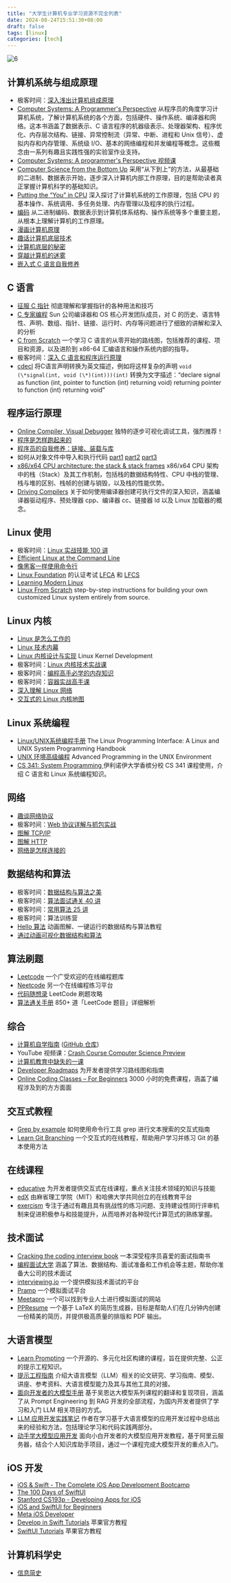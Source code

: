 ```yaml
---
title: "大学生计算机专业学习资源不完全列表"
date: 2024-08-24T15:51:30+08:00
draft: false
tags: [linux]
categories: [tech]
---
```


![6](https://cdn.mahaoliang.tech/2024/202408241600736.webp)

## 计算机系统与组成原理

* 极客时间：[深入浅出计算机组成原理](https://time.geekbang.org/column/intro/100026001)
* [Computer Systems: A Programmer's Perspective](http://csapp.cs.cmu.edu/3e/home.html) 从程序员的角度学习计算机系统，了解计算机系统的各个方面，包括硬件、操作系统、编译器和网络。这本书涵盖了数据表示、C 语言程序的机器级表示、处理器架构、程序优化、内存层次结构、链接、异常控制流（异常、中断、进程和 Unix 信号）、虚拟内存和内存管理、系统级 I/O、基本的网络编程和并发编程等概念。这些概念由一系列有趣且实践性强的实验室作业支持。
* [Computer Systems: A programmer's Perspective 视频课](https://www.youtube.com/playlist?list=PLyboo2CCDSWnhzzzzDQ3OBPrRiIjl-aIE)
* [Computer Science from the Bottom Up](https://bottomupcs.com/index.html) 采用“从下到上”的方法，从最基础的二进制、数据表示开始，逐步深入计算机内部工作原理，目的是帮助读者真正掌握计算机科学的基础知识。
* [Putting the “You” in CPU](https://cpu.land/)  深入探讨了计算机系统的工作原理，包括 CPU 的基本操作、系统调用、多任务处理、内存管理以及程序的执行过程。
* [编码](https://book.douban.com/subject/4822685/)  从二进制编码、数据表示到计算机体系结构、操作系统等多个重要主题，从根本上理解计算机的工作原理。
* [漫画计算机原理](https://book.douban.com/subject/35658408/)
* [趣话计算机底层技术](https://book.douban.com/subject/36428782/)
* [计算机底层的秘密](https://book.douban.com/subject/36370606/)
* [穿越计算机的迷雾](https://book.douban.com/subject/30198087/)
* [嵌入式 C 语言自我修养](https://book.douban.com/subject/35446929/)

## C 语言

* [征服 C 指针](https://book.douban.com/subject/35384099/) 彻底理解和掌握指针的各种用法和技巧
* [C 专家编程](https://book.douban.com/subject/35218533/) Sun 公司编译器和 OS 核心开发团队成员，对 C 的历史、语言特性、声明、数组、指针、链接、运行时、内存等问题进行了细致的讲解和深入的分析
* [C from Scratch](https://github.com/theokwebb/C-from-Scratch) 一个学习 C 语言的从零开始的路线图，包括推荐的课程、项目和资源，以及进阶到 x86-64 汇编语言和操作系统内部的指导。
* 极客时间：[深入 C 语言和程序运行原理](https://time.geekbang.org/column/intro/100100701)
* [cdecl](https://cdecl.org/) 将C语言声明转换为英文描述，例如将这样复杂的声明 `void (\*signal(int, void (\*)(int)))(int)` 转换为文字描述：“declare signal as function (int, pointer to function (int) returning void) returning pointer to function (int) returning void”

## 程序运行原理

*  [Online Compiler, Visual Debugger](https://pythontutor.com/) 独特的逐步可视化调试工具，强烈推荐！
* [程序是怎样跑起来的](https://book.douban.com/subject/26365491/)
* [程序员的自我修养：链接、装载与库](https://book.douban.com/subject/3652388/)
* 如何从对象文件中导入和执行代码  [part1](https://blog.cloudflare.com/how-to-execute-an-object-file-part-1/) [part2](https://blog.cloudflare.com/how-to-execute-an-object-file-part-2/) [part3](https://blog.cloudflare.com/how-to-execute-an-object-file-part-3/)
* [x86/x64 CPU architecture: the stack & stack frames](https://yuriygeorgiev.com/2024/02/19/x86-64-cpu-architecture-the-stack/)  x86/x64 CPU 架构中的栈（Stack）及其工作机制，包括栈的数据结构特性、CPU 中栈的管理、栈与堆的区别、栈帧的创建与销毁，以及栈的性能优势。
* [Driving Compilers](https://fabiensanglard.net/dc/) 关于如何使用编译器创建可执行文件的深入知识，涵盖编译器驱动程序、预处理器 cpp、编译器 cc、链接器 ld 以及 Linux 加载器的概念。

## Linux 使用

* 极客时间：[Linux 实战技能 100 讲](https://time.geekbang.org/course/intro/100029601)
* [Efficient Linux at the Command Line](https://www.oreilly.com/library/view/efficient-linux-at/9781098113391/)
* [像黑客一样使用命令行](https://selfhostedserver.com/usingcli)
* [Linux Foundation](https://www.linuxfoundation.org/) 的认证考试 [LFCA](https://training.linuxfoundation.org/certification/certified-it-associate/#) 和 [LFCS](https://training.linuxfoundation.org/certification/linux-foundation-certified-sysadmin-lfcs/#)
* [Learning Modern Linux](https://www.oreilly.com/library/view/learning-modern-linux/9781098108939/)
* [Linux From Scratch](https://www.linuxfromscratch.org/lfs/) step-by-step instructions for building your own customized Linux system entirely from source.

## Linux 内核

* [Linux 是怎么工作的](https://book.douban.com/subject/35768243/)
* [Linux 技术内幕](https://book.douban.com/subject/26931513/)
* [Linux 内核设计与实现](https://book.douban.com/subject/6097773/) Linux Kernel Development
* 极客时间：[Linux 内核技术实战课](https://time.geekbang.org/column/intro/100058001)
* 极客时间：[编程高手必学的内存知识](https://time.geekbang.org/column/intro/100094901)
* 极客时间：[容器实战高手课](https://time.geekbang.org/column/intro/100063801)
* [深入理解 Linux 网络](https://book.douban.com/subject/35922722/)
* [交互式的 Linux 内核地图](https://makelinux.github.io/kernel/map/)

## Linux 系统编程

* [Linux/UNIX系统编程手册](https://book.douban.com/subject/25809330/) The Linux Programming Interface: A Linux and UNIX System Programming Handbook
* [UNIX 环境高级编程](https://book.douban.com/subject/25900403/) Advanced Programming in the UNIX Environment
* [CS 341: System Programming ](https://github.com/illinois-cs241/coursebook) 伊利诺伊大学香槟分校 CS 341 课程使用，介绍 C 语言和 Linux 系统编程知识。

## 网络

* [趣谈网络协议](https://book.douban.com/subject/35013753/)
* 极客时间：[Web 协议详解与抓包实战](https://time.geekbang.org/course/intro/100026801)
* [图解 TCP/IP](https://book.douban.com/subject/24737674/)
* [图解 HTTP](https://book.douban.com/subject/25863515/)
* [网络是怎样连接的](https://book.douban.com/subject/26941639/)

## 数据结构和算法

* 极客时间：[数据结构与算法之美](https://time.geekbang.org/column/intro/100017301)
* 极客时间：[算法面试通关 40 讲](https://time.geekbang.org/course/intro/100019701)
* 极客时间：[常用算法 25 讲](https://time.geekbang.org/opencourse/intro/100057601)
* 极客时间：算法训练营
* [Hello 算法](https://github.com/krahets/hello-algo) 动画图解、一键运行的数据结构与算法教程
* [通过动画可视化数据结构和算法](https://visualgo.net/zh)

## 算法刷题

* [Leetcode](https://leetcode.com/) 一个广受欢迎的在线编程题库
* [Neetcode](https://neetcode.io/) 另一个在线编程练习平台
* [代码随想录](https://github.com/youngyangyang04/leetcode-master) LeetCode 刷题攻略
* [算法通关手册](https://github.com/itcharge/LeetCode-Py) 850+ 道「LeetCode 题目」详细解析

## 综合

* [计算机自学指南](https://csdiy.wiki/) ([GitHub 仓库](https://github.com/PKUFlyingPig/cs-self-learning))
* YouTube 视频课：[Crash Course Computer Science Preview](https://www.youtube.com/watch?v=tpIctyqH29Q&list=PL8dPuuaLjXtNlUrzyH5r6jN9ulIgZBpdo)
* [计算机教育中缺失的一课](https://missing-semester-cn.github.io/)
* [Developer Roadmaps](https://roadmap.sh/) 为开发者提供学习路线图和指南
* [Online Coding Classes – For Beginners](https://www.freecodecamp.org/news/online-coding-classes-for-beginners-2022-guide/)  3000 小时的免费课程，涵盖了编程涉及到的方方面面

## 交互式教程

* [Grep by example](https://antonz.org/grep-by-example/) 如何使用命令行工具 grep 进行文本搜索的交互式指南
* [Learn Git Branching](https://learngitbranching.js.org/?locale=zh_CN) 一个交互式的在线教程，帮助用户学习并练习 Git 的基本使用方法

## 在线课程

* [educative](https://www.educative.io/) 为开发者提供交互式在线课程，重点关注技术领域的知识与技能
* [edX](https://www.edx.org/) 由麻省理工学院（MIT）和哈佛大学共同创立的在线教育平台
* [exercism](https://exercism.org/) 专注于通过有趣且具有挑战性的练习问题、支持建设性同行评审机制来促进积极参与和技能提升，从而培养对各种现代计算范式的熟练掌握。

## 技术面试

* [Cracking the coding interview book](https://www.amazon.com/Cracking-Coding-Interview-Programming-Questions/dp/0984782850) 一本深受程序员喜爱的面试指南书
* [编程面试大学](https://github.com/jwasham/coding-interview-university/blob/main/translations/README-cn.md) 涵盖了算法、数据结构、面试准备和工作机会等主题，帮助你准备大公司的技术面试
* [interviewing.io](https://interviewing.io/) 一个提供模拟技术面试的平台
* [Pramp](https://www.pramp.com/) 一个模拟面试平台
* [Meetapro](https://www.meetapro.com/) 一个可以找到专业人士进行模拟面试的网站
* [PPResume](https://ppresume.com/) 一个基于 LaTeX 的简历生成器，目标是帮助人们在几分钟内创建一份精美的简历，并提供极高质量的排版和 PDF 输出。
## 大语言模型

* [Learn Prompting](https://learnprompting.org/zh-Hans/docs/intro) 一个开源的、多元化社区构建的课程，旨在提供完整、公正的提示工程知识。
* [提示工程指南](https://www.promptingguide.ai/zh) 介绍大语言模型（LLM）相关的论文研究、学习指南、模型、讲座、参考资料、大语言模型能力及其与其他工具的对接。
* [面向开发者的大模型手册](https://datawhalechina.github.io/llm-cookbook/) 基于吴恩达大模型系列课程的翻译和复现项目，涵盖了从 Prompt Engineering 到 RAG 开发的全部流程，为国内开发者提供了学习和入门 LLM 相关项目的方式。
* [LLM 应用开发实践笔记](https://aitutor.liduos.com/) 作者在学习基于大语言模型的应用开发过程中总结出来的经验和方法，包括理论学习和代码实践两部分。
* [动手学大模型应用开发](https://datawhalechina.github.io/llm-universe/) 面向小白开发者的大模型应用开发教程，基于阿里云服务器，结合个人知识库助手项目，通过一个课程完成大模型开发的重点入门。

## iOS 开发

* [iOS & Swift - The Complete iOS App Development Bootcamp](https://www.udemy.com/course/ios-13-app-development-bootcamp/)
* [The 100 Days of SwiftUI](https://www.hackingwithswift.com/100/swiftui)
* [Stanford CS193p - Developing Apps for iOS](https://cs193p.sites.stanford.edu/2023)
* [iOS and SwiftUI for Beginners](https://www.kodeco.com/ios/paths/learn)
* [Meta iOS Developer](https://www.coursera.org/professional-certificates/meta-ios-developer)
* [Develop in Swift Tutorials](https://developer.apple.com/tutorials/develop-in-swift-tutorials) 苹果官方教程
* [SwiftUI Tutorials](https://developer.apple.com/tutorials/swiftui) 苹果官方教程

## 计算机科学史

* [信息简史](https://book.douban.com/subject/25752043/)
